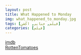 ```yaml
---
layout: post
title: What Happened to Monday
img: what_happened_to_monday.jpg
tags: [فیلم, جنایی, اکشن]
categories: [فیلم]
---
```


[imdb](https://www.imdb.com/title/tt1536537/reference/)  
[RottenTomatoes](https://www.rottentomatoes.com/m/what_happened_to_monday)